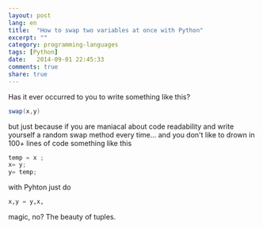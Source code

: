 ```yaml
---
layout: post
lang: en
title:  "How to swap two variables at once with Python"
excerpt: ""
category: programming-languages
tags: [Python]
date:   2014-09-01 22:45:33
comments: true
share: true
---
```


Has it ever occurred to you to write something like this?

```java
swap(x,y) 
```

but just because if you are maniacal about code readability and write yourself a random swap method every time... and you don't like to drown in 100+ lines of code something like this

```java
temp = x ;
x= y;
y= temp;
``` 
with Pyhton just do 

```python
x,y = y,x, 
``` 

magic, no? The beauty of tuples.